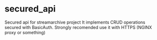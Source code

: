 # secured_api
Secured api for streamarchive project
It implements CRUD operations secured with BasicAuth. 
Strongly recomended use it with HTTPS (NGINX proxy or something)
